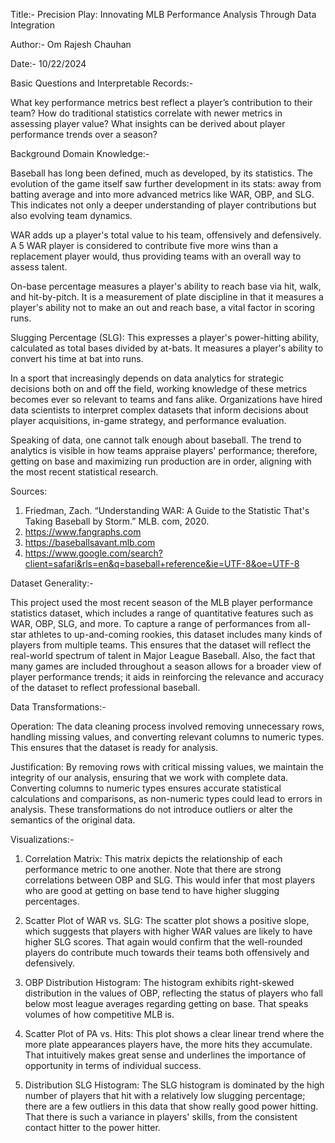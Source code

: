Title:-
Precision Play: Innovating MLB Performance Analysis Through Data Integration

Author:-
Om Rajesh Chauhan

Date:-
10/22/2024

Basic Questions and Interpretable Records:-

What key performance metrics best reflect a player’s contribution to their team?
How do traditional statistics correlate with newer metrics in assessing player value?
What insights can be derived about player performance trends over a season?

Background Domain Knowledge:-

Baseball has long been defined, much as developed, by its statistics. The evolution of the game itself saw further development in its stats: away from batting average and into more advanced metrics like WAR, OBP, and SLG. This indicates not only a deeper understanding of player contributions but also evolving team dynamics.

WAR adds up a player's total value to his team, offensively and defensively. A 5 WAR player is considered to contribute five more wins than a replacement player would, thus providing teams with an overall way to assess talent.

On-base percentage measures a player's ability to reach base via hit, walk, and hit-by-pitch. It is a measurement of plate discipline in that it measures a player's ability not to make an out and reach base, a vital factor in scoring runs.

Slugging Percentage (SLG): This expresses a player's power-hitting ability, calculated as total bases divided by at-bats. It measures a player's ability to convert his time at bat into runs.

In a sport that increasingly depends on data analytics for strategic decisions both on and off the field, working knowledge of these metrics becomes ever so relevant to teams and fans alike. Organizations have hired data scientists to interpret complex datasets that inform decisions about player acquisitions, in-game strategy, and performance evaluation.

Speaking of data, one cannot talk enough about baseball. The trend to analytics is visible in how teams appraise players' performance; therefore, getting on base and maximizing run production are in order, aligning with the most recent statistical research.

Sources:

1. Friedman, Zach. “Understanding WAR: A Guide to the Statistic That's Taking Baseball by Storm.” MLB.  com, 2020.
2. https://www.fangraphs.com
3. https://baseballsavant.mlb.com
4. https://www.google.com/search?client=safari&rls=en&q=baseball+reference&ie=UTF-8&oe=UTF-8

Dataset Generality:-

This project used the most recent season of the MLB player performance statistics dataset, which includes a range of quantitative features such as WAR, OBP, SLG, and more. To capture a range of performances from all-star athletes to up-and-coming rookies, this dataset includes many kinds of players from multiple teams. This ensures that the dataset will reflect the real-world spectrum of talent in Major League Baseball. Also, the fact that many games are included throughout a season allows for a broader view of player performance trends; it aids in reinforcing the relevance and accuracy of the dataset to reflect professional baseball.

Data Transformations:-

Operation: 
The data cleaning process involved removing unnecessary rows, handling missing values, and converting relevant columns to numeric types. This ensures that the dataset is ready for analysis.

Justification: 
By removing rows with critical missing values, we maintain the integrity of our analysis, ensuring that we work with complete data. Converting columns to numeric types ensures accurate statistical calculations and comparisons, as non-numeric types could lead to errors in analysis. These transformations do not introduce outliers or alter the semantics of the original data.

Visualizations:-

1. Correlation Matrix: This matrix depicts the relationship of each performance metric to one another. Note that there are strong correlations between OBP and SLG. This would infer that most players who are good at getting on base tend to have higher slugging percentages.

2. Scatter Plot of WAR vs. SLG: The scatter plot shows a positive slope, which suggests that players with higher WAR values are likely to have higher SLG scores. That again would confirm that the well-rounded players do contribute much towards their teams both offensively and defensively.

3. OBP Distribution Histogram: The histogram exhibits right-skewed distribution in the values of OBP, reflecting the status of players who fall below most league averages regarding getting on base. That speaks volumes of how competitive MLB is.

4. Scatter Plot of PA vs. Hits: This plot shows a clear linear trend where the more plate appearances players have, the more hits they accumulate. That intuitively makes great sense and underlines the importance of opportunity in terms of individual success.

5. Distribution SLG Histogram: The SLG histogram is dominated by the high number of players that hit with a relatively low slugging percentage; there are a few outliers in this data that show really good power hitting. That there is such a variance in players' skills, from the consistent contact hitter to the power hitter.

